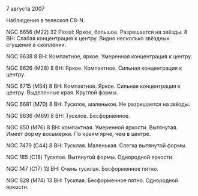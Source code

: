 7 августа 2007

Наблюдения в телескоп C8-N.

NGC 6656 (М22)
32 Plossl: Яркое, большое. Разрешается на звёзды.
8 BH: Слабая концентрация к центру. Видно несколько звёздных сгущений в скоплении.

NGC 6638
8 BH: Компактное, яркое. Умеренная концентрация к центру.

NGC 6626 (M28)
8 BH: Яркое. Компактное. Сильная концентрация к центру.

NGC 6715 (М54)
8 BH: Компактное. Яркое. Сильная концентрация к центру. Выделенные края. Круглой формы.

NGC 6681 (М70)
8 BH: Тусклое, маленькое. Не разрешается на звёзды.

NGC 6636 (М69)
8 BH: Тусклое. Бесформенное.

NGC 650 (М76)
8 BH: компактная. Умеренной яркости. Вытянутая. Имеет форму восьмерки. По краям ярче, чем в центре.

NGC 7479 (С44)
8 BH: Тусклая. Маленькая. Слегка вытянутой формы.

NGC 185 (С18)
Тусклое. Вытянутой формы. Однородной яркости.

NGC 147 (С17)
13 BH: Очень тусклая. Бесформенное пятно.

NGC 628 (М74)
13 BH: Тусклая. Бесформенное пятно. Однородной яркости.